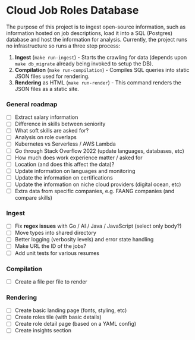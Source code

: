 
# Cloud Job Roles Database

The purpose of this project is to ingest open-source information, such as information hosted on job descriptions, load it into a SQL (Postgres) database and host the information for analysis. Currently, the project runs no infrastructure so runs a three step process: 

1. **Ingest** (`make run-ingest`) - Starts the crawling for data (depends upon `make db_migrate` already being invoked to setup the DB).
2. **Compilation** (`make run-compilation`) - Compiles SQL queries into static JSON files used for rendering. 
3. **Rendering** as HTML (`make run-render`) - This command renders the JSON files as a static site. 

### General roadmap

- [ ] Extract salary information
- [ ] Difference in skills between seniority
- [ ] What soft skills are asked for?
- [ ] Analysis on role overlaps
- [ ] Kubernetes vs Serverless / AWS Lambda
- [ ] Go through Stack Overflow 2022 (update languages, databases, etc)
- [ ] How much does work experience matter / asked for
- [ ] Location (and does this affect the data)?
- [ ] Update information on languages and monitoring
- [ ] Update the information on certifications
- [ ] Update the information on niche cloud providers (digital ocean, etc)
- [ ] Extra data from specific companies, e.g. FAANG companies (and compare skills)

### Ingest

- [ ] Fix **regex issues** with Go / AI / Java / JavaScript (select only body?)
- [ ] Move types into shared directory
- [ ] Better logging (verbosity levels) and error state handling
- [ ] Make URL the ID of the jobs?
- [ ] Add unit tests for various resumes

### Compilation

- [ ] Create a file per file to render

### Rendering

- [ ]  Create basic landing page (fonts, styling, etc)
- [ ]  Create roles tile (with basic details)
- [ ]  Create role detail page (based on a YAML config)
- [ ]  Create insights section
